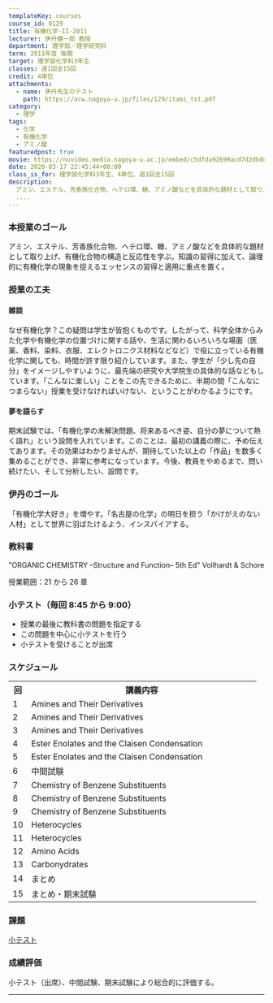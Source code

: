 ```yaml
---
templateKey: courses
course_id: 0129
title: 有機化学-II-2011
lecturer: 伊丹健一郎 教授
department: 理学部／理学研究科
term: 2011年度 後期
target: 理学部化学科3年生
classes: 週1回全15回
credit: 4単位
attachments:
  - name: 伊丹先生のテスト
    path: https://ocw.nagoya-u.jp/files/129/itami_tst.pdf
category:
  - 理学
tags:
  - 化学
  - 有機化学
  - アミノ酸
featuredpost: true
movie: https://nuvideo.media.nagoya-u.ac.jp/embed/c5dfda92699acd7d2dbdd8a1535b04201f12bc30
date: 2020-03-17 22:45:44+00:00
class_is_for: 理学部化学科3年生、4単位、週1回全15回
description:
  アミン、エステル、芳香族化合物、ヘテロ環、糖、アミノ酸などを具体的な題材として取り上げ、有機化合物の構造と反応性を学ぶ。知識の習得に加えて、論理的に有機化学の現象を捉えるエッセンスの習得と適用に重点を置く。
  ....
---
```


### 本授業のゴール

アミン、エステル、芳香族化合物、ヘテロ環、糖、アミノ酸などを具体的な題材として取り上げ、有機化合物の構造と反応性を学ぶ。知識の習得に加えて、論理的に有機化学の現象を捉えるエッセンスの習得と適用に重点を置く。

### 授業の工夫

#### 雑談

なぜ有機化学？この疑問は学生が皆抱くものです。したがって、科学全体からみた化学や有機化学の位置づけに関する話や、生活に関わるいろいろな場面（医薬、香料、染料、衣服、エレクトロニクス材料などなど）で役に立っている有機化学に関しても、時間が許す限り紹介しています。また、学生が「少し先の自分」をイメージしやすいように、最先端の研究や大学院生の具体的な話などもしています。「こんなに楽しい」ことをこの先できるために、半期の間「こんなにつまらない」授業を受けなければいけない、ということがわかるようにです。

#### 夢を語らす

期末試験では、「有機化学の未解決問題、将来あるべき姿、自分の夢について熱く語れ」という設問を入れています。このことは、最初の講義の際に、予め伝えてあります。その効果はわかりませんが、期待していた以上の「作品」を数多く集めることができ、非常に参考になっています。今後、教員をやめるまで、問い続けたい、そして分析したい、設問です。

### 伊丹のゴール

「有機化学大好き」を増やす。「名古屋の化学」の明日を担う「かけがえのない人材」として世界に羽ばたけるよう、インスパイアする。

### 教科書

"ORGANIC CHEMISTRY –Structure and Function– 5th Ed" Vollhardt & Schore

授業範囲：21 から 26 章

### 小テスト（毎回 8:45 から 9:00）

- 授業の最後に教科書の問題を指定する
- この問題を中心に小テストを行う
- 小テストを受けることが出席

<h3>スケジュール</h3>
<table class="basic" width="455">
<tr>
<th width="20" class="center">回</th>
<th width="435" class="center">講義内容</th>
</tr>
<tr>
<td width="20" class="center">1</td>
<td width="435">Amines and Their Derivatives</td></tr><tr>
<td width="20" class="center">2</td>
<td width="435">Amines and Their Derivatives</td></tr><tr>
<td width="20" class="center">3</td>
<td width="435">Amines and Their Derivatives</td></tr><tr>
<td width="20" class="center">4</td>
<td width="435">Ester Enolates and the Claisen Condensation</td></tr><tr>
<td width="20" class="center">5</td>
<td width="435">Ester Enolates and the Claisen Condensation</td></tr><tr>
<td width="20" class="center">6</td>
<td width="435">中間試験</td></tr><tr>
<td width="20" class="center">7</td>
<td width="435">Chemistry of Benzene Substituents</td></tr><tr>
<td width="20" class="center">8</td>
<td width="435">Chemistry of Benzene Substituents</td></tr><tr>
<td width="20" class="center">9</td>
<td width="435">Chemistry of Benzene Substituents</td></tr><tr>
<td width="20" class="center">10</td>
<td width="435">Heterocycles</td></tr><tr>
<td width="20" class="center">11</td>
<td width="435">Heterocycles</td></tr><tr>
<td width="20" class="center">12</td>
<td width="435">Amino Acids</td></tr><tr>
<td width="20" class="center">13</td>
<td width="435">Carbonydrates</td></tr><tr>
<td width="20" class="center">14</td>
<td width="435">まとめ</td></tr><tr>
<td width="20" class="center">15</td>
<td width="435">まとめ・期末試験</td></tr><tr>
</tr>
</table>

### 課題

[小テスト](https://ocw.nagoya-u.jp/files/129/itami_tst.pdf)

### 成績評価

小テスト（出席）、中間試験、期末試験により総合的に評価する。

---
